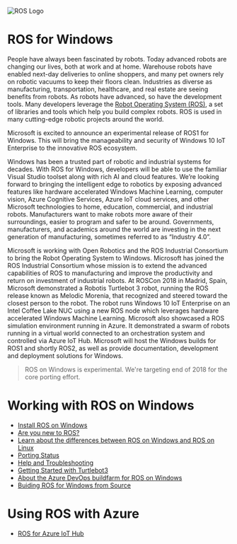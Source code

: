 ![ROS Logo](http://www.ros.org/wp-content/uploads/2013/10/rosorg-logo1.png)

# ROS for Windows
People have always been fascinated by robots. Today advanced robots are changing our lives, both at work and at home. Warehouse robots have enabled next-day deliveries to online shoppers, and many pet owners rely on robotic vacuums to keep their floors clean. 
Industries as diverse as manufacturing, transportation, healthcare, and real estate are seeing benefits from robots. As robots have advanced, so have the development tools. Many developers leverage the [Robot Operating System (ROS)](ros.org), 
a set of libraries and tools which help you build complex robots. ROS is used in many cutting-edge robotic projects around the world. 

Microsoft is excited to announce an experimental release of ROS1 for Windows. This will bring the manageability and security of Windows 10 IoT Enterprise to the innovative ROS ecosystem.

Windows has been a trusted part of robotic and industrial systems for decades. With ROS for Windows, developers will be able to use the familiar Visual Studio toolset along with rich AI and cloud features. 
We’re looking forward to bringing the intelligent edge to robotics by exposing advanced features like hardware accelerated Windows Machine Learning, computer vision, Azure Cognitive Services, Azure IoT cloud services, and other Microsoft technologies to home, education, commercial, and industrial robots. 
Manufacturers want to make robots more aware of their surroundings, easier to program and safer to be around. Governments, manufacturers, and academics around the world are investing in the next generation of manufacturing, sometimes referred to as “Industry 4.0”. 

Microsoft is working with Open Robotics and the ROS Industrial Consortium to bring the Robot Operating System to Windows. Microsoft has joined the ROS Industrial Consortium whose mission is to extend the advanced capabilities of ROS to manufacturing and improve the productivity and return on investment of industrial robots. 
At ROSCon 2018 in Madrid, Spain, Microsoft demonstrated a Robotis Turtlebot 3 robot, running the ROS release known as Melodic Morenia, that recognized and steered toward the closest person to the robot. The robot runs Windows 10 IoT Enterprise on an Intel Coffee Lake NUC using a new ROS node which leverages hardware accelerated Windows Machine Learning. 
Microsoft also showcased a ROS simulation environment running in Azure. It demonstrated a swarm of robots running in a virtual world connected to an orchestration system and controlled via Azure IoT Hub. 
Microsoft will host the Windows builds for ROS1 and shortly ROS2, as well as provide documentation, development and deployment solutions for Windows.

> ROS on Windows is experimental. We're targeting end of 2018 for the core porting effort.

# Working with ROS on Windows
+ [Install ROS on Windows](GettingStarted/Setup.md)
+ [Are you new to ROS?](GettingStarted/NewToROS.md)
+ [Learn about the differences between ROS on Windows and ROS on Linux](GettingStarted/UsingROSonWindows.md)
+ [Porting Status](Porting/PortingStatus.md)
+ [Help and Troubleshooting](GettingStarted/Troubleshooting.md)
+ [Getting Started with Turtlebot3](Turtlebot/Turtlebot3.md)
+ [About the Azure DevOps buildfarm for ROS on Windows](Build/buildfarm.md)
+ [Buiding ROS for Windows from Source](Build/fromsource.md)

# Using ROS with Azure
+ [ROS for Azure IoT Hub](https://github.com/Microsoft/ros_azure_iothub)
